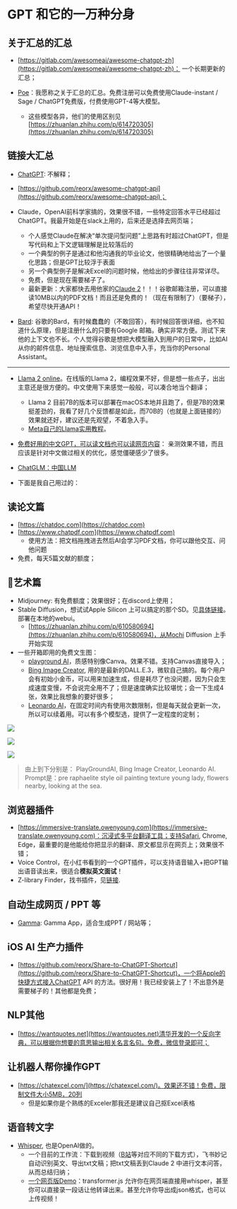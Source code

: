 # GPT 和它的一万种分身


## 关于汇总的汇总

- [https://gitlab.com/awesomeai/awesome-chatgpt-zh](https://gitlab.com/awesomeai/awesome-chatgpt-zh)： 一个长期更新的汇总；

- [Poe](https://poe.com/)：我愿称之关于汇总的汇总。免费注册可以免费使用Claude-instant / Sage / ChatGPT免费版，付费使用GPT-4等大模型。
    - 这些模型各异，他们的使用区别见[https://zhuanlan.zhihu.com/p/614720305](https://zhuanlan.zhihu.com/p/614720305)
## 链接大汇总

- [ChatGPT](https://chat.openai.com/): 不解释；

- [https://github.com/reorx/awesome-chatgpt-api](https://github.com/reorx/awesome-chatgpt-api)；

- Claude，OpenAI前科学家搞的，效果很不错，一些特定回答水平已经超过ChatGPT。我最开始是在slack上用的，后来还是选择去网页端；
  - 个人感觉Claude在解决“单次提问型问题”上思路有时超过ChatGPT，但是写代码和上下文逻辑理解是比较落后的
  - 一个典型的例子是通过和他沟通我的毕业论文，他很精确地给出了一个量化思路；但是GPT比较浮于表面
  - 另一个典型例子是解决Excel的问题时候，他给出的步骤往往非常详尽。
  - 免费，但是现在需要梯子了。
  - 最新更新：大家都快去用他家的[Claude 2](https://claude.ai/chats)！！！谷歌邮箱注册，可以直接读10MB以内的PDF文档！而且还是免费的！（现在有限制了）（要梯子），希望尽快开通API！

- [Bard](https://bard.google.com/): 谷歌的Bard，有时候蠢蠢的（不敢回答），有时候回答很详细，也不知道什么原理，但是注册什么的只要有Google 邮箱。确实非常方便。测试下来他的上下文也不长。个人觉得谷歌是想把大模型融入到用户的日常中，比如AI从你的邮件信息、地址搜索信息、浏览信息中入手，充当你的Personal Assistant。


--------------

- [Llama 2 online](https://huggingface.co/chat/)。在线版的Llama 2，编程效果不好，但是想一些点子，出出主意还是很方便的。中文使用下来感觉一般般，可以凑合地当个翻译；
    - Llama 2 目前7B的版本可以部署在macOS本地并且跑了，但是7B的效果挺差劲的，我看了好几个反馈都是如此，而70B的（也就是上面链接的）效果就还好，建议还是先观望，不着急入手。
    - [Meta自己的Llama实用教程](https://ai.meta.com/llama/get-started/)。

- [免费好用的中文GPT，可以读文档也可以读网页内容](https://kimi.moonshot.cn/)： 亲测效果不错，而且应该是针对中文做过相关的优化，感觉僵硬感少了很多。


- [ChatGLM：中国LLM](https://github.com/THUDM/ChatGLM3)

- 下面是我自己用过的：

## 读论文篇

- [https://chatdoc.com](https://chatdoc.com)
- [https://www.chatpdf.com](https://www.chatpdf.com)
    - 使用方法：把文档拖拽进去然后AI会学习PDF文档，你可以跟他交互、问他问题
- 免费，每天5篇文献的额度；
 
## 🎨艺术篇

- Midjourney: 有免费额度；效果很好；在discord上使用；
- Stable Diffusion，想试试Apple Silicon 上可以搞定的那个SD。见[具体链接](./StableDiffusion.md)。部署在本地的webui。
  - [https://zhuanlan.zhihu.com/p/610580694](https://zhuanlan.zhihu.com/p/610580694)，从Mochi Diffusion 上手开始实现
- 一些开箱即用的免费文生图： 
    - [playground AI](https://playgroundai.com)，质感特别像Canva。效果不错。支持Canvas直接导入；
    - [Bing Image Creator](https://www.bing.com/images/create), 用的是最新的DALL.E.3，微软自己搞的。每个用户会有初始小金币，可以用来加速生成，但是耗尽了也没问题，因为只会生成速度变慢，不会说完全用不了；但是速度确实比较堪忧；会一下生成4张，效果比我想象的要好很多；
    - [Leonardo AI](https://app.leonardo.ai/ai-generations)，在固定时间内有使用次数限制，但是每天就会更新一次，所以可以续着用。可以有多个模型选，提供了一定程度的定制；

![](https://cdn.jsdelivr.net/gh/SmilingWayne/picsrepo/202310251030259.png)

![](https://cdn.jsdelivr.net/gh/SmilingWayne/picsrepo/202310251030257.jpeg)

![](https://cdn.jsdelivr.net/gh/SmilingWayne/picsrepo/202310251030258.jpg)



> 由上到下分别是： PlayGroundAI, Bing Image Creator, Leonardo AI. Prompt是：pre raphaelite style oil painting texture young lady, flowers nearby, looking at the sea.

## 浏览器插件

- [https://immersive-translate.owenyoung.com](https://immersive-translate.owenyoung.com)：沉浸式多平台翻译工具；支持Safari, Chrome, Edge，最重要的是他能给你把显示的翻译、原文都显示在网页上；效果很不错；
- Voice Control，在小红书看到的一个GPT插件，可以支持语音输入+把GPT输出语音读出来，很适合**模拟英文面试**！
- Z-library Finder，找书插件，见[链接](../../Study/Swift/FindBooks.md).

## 自动生成网页 / PPT 等 
- [Gamma](https://gamma.app/): Gamma App，适合生成PPT / 网站等；

## iOS AI 生产力插件

- [https://github.com/reorx/Share-to-ChatGPT-Shortcut](https://github.com/reorx/Share-to-ChatGPT-Shortcut)，一个将Apple的快捷方式接入ChatGPT API 的方法。很好用！我已经安装上了！不出意外是需要梯子的！其他都是免费；


## NLP其他

- [https://wantquotes.net](https://wantquotes.net)清华开发的一个反向字典，可以根据你想要的意思输出相关名言名句。免费，微信登录即可；


## 让机器人帮你操作GPT

- [https://chatexcel.com/](https://chatexcel.com/)。效果还不错！免费，限制文件大小5MB，20列
  - 但是如果你是个熟练的Exceler那我还是建议自己抠Excel表格

## 语音转文字

- [Whisper](https://github.com/openai/whisper), 也是OpenAI做的。
    - 一个目前的工作流：下载到视频（[B站](https://xbeibeix.com/api/bilibili/)等对应不同的下载方式），飞书妙记自动识别英文、导出txt文稿；把txt文稿丢到Claude 2 中进行文本问答，从而总结归纳；
    - [一个网页版Demo](https://huggingface.co/spaces/Xenova/distil-whisper-web)：transformer.js 允许你在网页端直接用whisper，甚至你可以直接录一段话让他转译出来。甚至允许你导出成json格式，也可以上传视频！